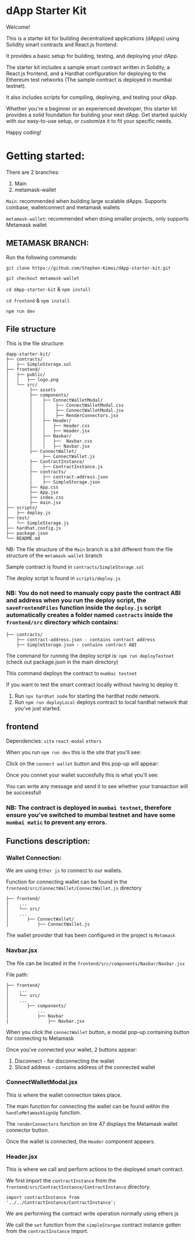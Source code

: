 # dApp Starter Kit

Welcome! 

This is a starter kit for building decentralized applications (dApps) using Solidity smart contracts and React.js frontend. 

It provides a basic setup for building, testing, and deploying your dApp.

The starter kit includes a sample smart contract written in Solidity, a React.js frontend, and a Hardhat configuration for deploying to the Ethereum test networks (The sample contract is deployed in mumbai testnet). 

It also includes scripts for compiling, deploying, and testing your dApp.

Whether you're a beginner or an experienced developer, this starter kit provides a solid foundation for building your next dApp. Get started quickly with our easy-to-use setup, or customize it to fit your specific needs.

Happy coding!

# Getting started: 
There are 2 branches:
1. Main 
2. metamask-wallet 

`Main`: recommended when building large scalable dApps. Supports coinbase, walletconnect and metamask wallets

`metamask-wallet`: recommended when doing smaller projects, only supports Metamask wallet

## METAMASK BRANCH: 

Run the following commands:

`git clone https://github.com/Stephen-Kimoi/dApp-starter-kit.git` 

`git checkout metamask-wallet` 

`cd dApp-starter-kit` & `npm install` 

`cd frontend` & `npm install` 

`npm run dev`  


## File structure 
This is the file structure: 
```
dapp-starter-kit/
├── contracts/
│   ├── SimpleStorage.sol
├── frontend/
│   ├── public/
│   │   ├── logo.png
│   └── src/
│        ├── assets
│        ├── components/ 
│        │    ├── ConnectWalletModal/ 
│        │    │    ├── ConnectWalletModal.css 
│        │    │    ├── ConnectWalletModal.jsx
│        │    │    ├── RenderConnectors.jsx
│        │    ├── Header/ 
│        │    │   ├── Header.css 
│        │    │   ├── Header.jsx 
│        │    ├── Navbar/ 
│        │    │   ├──  Navbar.css
│        │    │   ├── Navbar.jsx
│        ├── ConnectWallet/ 
│             ├── ConnectWallet.js
│        ├── ContractInstance/ 
│        │    ├── ContractInstance.js
│        ├── contracts/ 
│        │    ├── contract-address.json 
│        │    ├── SimpleStorage.json 
│        ├── App.css
│        ├── App.jsx
│        ├── index.css 
│        ├── main.jsx
├── scripts/ 
│   ├── deploy.js 
├── test/
│   └── SimpleStorage.js 
├── hardhat.config.js
├── package.json
└── README.md 
``` 

NB: The file structure of the `Main` branch is a bit different from the file structure of the `metamask-wallet` branch

Sample contract is found in `contracts/SimpleStorage.sol`

The deploy script is found in `scripts/deploy.js` 

### NB: You do not need to manualy copy paste the contract ABI and address when you run the deploy script, the `saveFrontendFiles` function inside the `deploy.js` script automatically creates a folder named `contracts` inside the `frontend/src` directory which contains: 
```
├── contracts/ 
    ├── contract-address.json - contains contract address 
    ├── SimpleStorage.json - contains contract ABI
``` 

The command for running the deploy script is: 
`npm run deployTestnet` (check out package.json in the main directory)

This command deploys the contract to `mumbai testnet` 

If you want to test the smart contract locally without having to deploy it: 
1. Run `npx hardhat node` for starting the hardhat node network. 
2. Run `npm run deployLocal` deploys contract to local hardhat network that you've just started. 

## frontend 
Dependencies: 
`vite` 
`react-modal` 
`ethers` 

When you run `npm run dev` this is the site that you'll see: 

Click on the `connect wallet` button and this pop-up will appear: 

Once you connet your wallet succesfully this is what you'll see: 

You can write any message and send it to see whether your transaction will be successfull 

### NB: The contract is deployed in `mumbai testnet`, therefore ensure you've switched to mumbai testnet and have some `mumbai matic` to prevent any errors. 

## Functions description:

### Wallet Connection: 
We are using `Ether js` to connect to our wallets. 

Function for connecting wallet can be found in the `frontend/src/ConnectWallet/ConnectWallet.js` directory


``` 
├── frontend/ 
│    ... 
│    └── src/ 
│    ... 
│       ├── ConnectWallet/ 
│           ├── ConnectWallet.js 
``` 

The wallet provider that has been configured in the project is `Metamask`

### Navbar.jsx 
The file can be located in the `frontend/src/components/Navbar/Navbar.jsx` 

File path: 
``` 
├── frontend/ 
│    ... 
│    └── src/ 
│    ... 
│       ├── components/ 
│           ...
│           ├── Navbar
|               ├── Navbar.jsx
``` 
When you click the `connectWallet` button, a modal pop-up containing button for connecting to Metamask

Once you've connected your wallet, 2 buttons appear: 
1. Disconnect - for disconnecting the wallet 
2. Sliced address - contains address of the connected wallet

### ConnectWalletModal.jsx 
This is where the wallet connection takes place. 

The main function for connecting the wallet can be found within the `handleMetamaskSignUp` function.  

The `renderConnectors` function on line 47 displays the Metamask wallet connector button.  

Once the wallet is connected, the `Header` component appears. 

### Header.jsx 
This is where we call and perform actions to the deployed smart contract. 

We first import the `contractInstance` from the `frontend/src/ContractInstance/ContractInstance` directory. 

```
import contractInstance from '../../ContractInstance/ContractInstance';
```

We are performing the contract write operation normally using ethers js

We call the `set` function from the `simpleStorgae` contract instance gotten from the `contractInstance` import. 


















